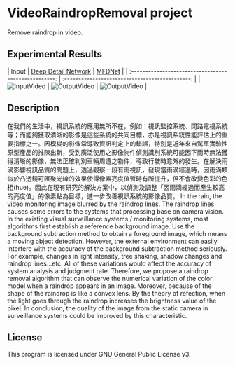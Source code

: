 # VideoRaindropRemoval project

Remove raindrop in video.

## Experimental Results

|             Input                 |                  [Deep Detail Network][1]                  |     [MFDNet][2]    |
| :---------------------------------------------------: | :---------------------------------------------: |
| ![InputVideo](https://github.com/Jimmy-Hu/VideoRaindropRemoval/blob/master/resources/Images/gif/Input/1/InputVideo.gif)   |  ![OutputVideo](https://github.com/Jimmy-Hu/VideoRaindropRemoval/blob/master/resources/Images/gif/DeepDetailNetwork/1/Video.gif)    |    ![OutputVideo](https://github.com/Jimmy-Hu/VideoRaindropRemoval/blob/master/resources/Images/gif/MFDNet/1/Video.gif)      |

## Description
在我們的生活中，視訊系統的應用無所不在，例如：視訊監控系統、閉路電視系統等；而能夠獲取清晰的影像是這些系統的共同目標，亦是視訊系統性能評估上的重要指標之一。因模糊的影像常導致資訊判定上的錯誤，特別是近年來自駕車實驗性原型產品的推陳出新，受到廣泛使用之影像物件偵測識別系統可能因下雨時無法獲得清晰的影像，無法正確判別車輛周遭之物件，導致行駛時意外的發生。在解決雨滴影響視訊品質的問題上，透過觀察一段有雨視訊，發現當雨滴經過時，因雨滴類似於凸透鏡可匯聚光線的效果使得像素亮度值暫時有所提升，但不會改變色彩的色相(hue)。因此在現有研究的解決方案中，以偵測及調整「因雨滴經過而產生較高的亮度值」的像素點為目標，進一步改善視訊系統的影像品質。
In the rain, the video monitoring image blurred by the raindrop lines. The raindrop lines causes some errors to the systems that processing base on camera vision. In the existing visual surveillance systems / monitoring systems, most algorithms first establish a reference background image. Use the background subtraction method to obtain a foreground image, which means a moving object detection. However, the external environment can easily interfere with the accuracy of the background subtraction method seriously. For example, changes in light intensity, tree shaking, shadow changes and raindrop lines...etc. All of these variations would affect the accuracy of system analysis and judgment rate. Therefore, we propose a raindrop removal algorithm that can observe the numerical variation of the color model when a raindrop appears in an image. Moreover, because of the shape of the raindrop is like a convex lens. By the theory of refection, when the light goes through the raindrop increases the brightness value of the pixel. In conclusion, the quality of the image from the static camera in surveillance systems could be improved by this characteristic.



## License

This program is licensed under GNU General Public License v3.


[1]: https://ieeexplore.ieee.org/document/8099669
[2]: https://github.com/qwangg/MFDNet